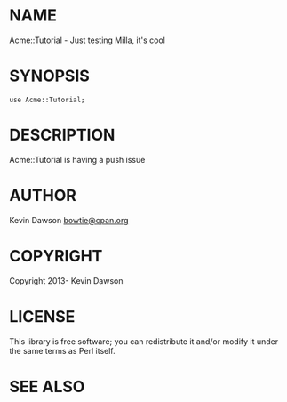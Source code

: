 # NAME

Acme::Tutorial - Just testing Milla, it's cool

# SYNOPSIS

    use Acme::Tutorial;

# DESCRIPTION

Acme::Tutorial is having a push issue

# AUTHOR

Kevin Dawson <bowtie@cpan.org>

# COPYRIGHT

Copyright 2013- Kevin Dawson

# LICENSE

This library is free software; you can redistribute it and/or modify
it under the same terms as Perl itself.

# SEE ALSO
